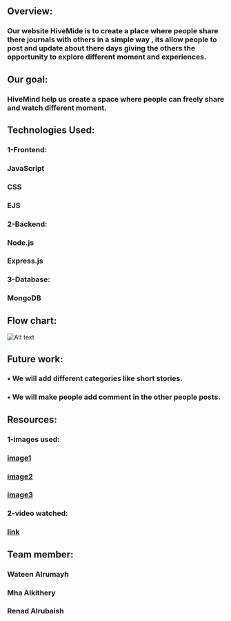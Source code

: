 ## Overview:
### Our website HiveMide is to create a place where people share there journals with others in a simple way , its allow people to post and update about there days giving the others the opportunity to explore different moment and experiences.

## Our goal:
### HiveMind help us create a space where people can freely share and watch different moment.

## Technologies Used:
### 1-Frontend:
### JavaScript
### CSS
### EJS 
### 2-Backend:
### Node.js
### Express.js
### 3-Database:
### MongoDB

## Flow chart:
![Alt text](C:/Users/watenalrumayh/Desktop/IMG_9856.jpg)


## Future work:
### •	We will add different categories like short stories.
### •	We will make people add comment in the other people posts.

## Resources:
### 1-images used:
### [image1](https://pin.it/lGuV7CJTf)
### [image2](https://pin.it/49XnKlBD3)
### [image3](https://pin.it/3mUx3LmN3)
### 2-video watched:
### [link](https://youtu.be/BDo1lgaZuII?si=PSYfi6kItVxwh2ls)



## Team member:
### Wateen Alrumayh
### Mha Alkithery 
### Renad Alrubaish

